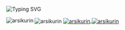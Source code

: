 ![Typing SVG](https://readme-typing-svg.herokuapp.com?color=%2336BCF7&center=false&vCenter=false&width=600&lines=Hi+there+👋;I+use+arch+btw)

<img align="left" src="https://github-readme-stats.vercel.app/api?username=arsikurin&count_private=true&show_icons=true&include_all_commits=true" alt="arsikurin" />
<img align="center" src="https://github-readme-stats.vercel.app/api/top-langs/?username=arsikurin&layout=compact&langs_count=20&theme=swift&hide=cmake,purebasic,css,scss,less,procfile" alt="arsikurin" />

<a href="https://github.com/anuraghazra/github-readme-stats">
<img align="center" src="https://github-readme-stats.vercel.app/api?username=arsikurin&count_private=true&show_icons=true&include_all_commits=true" alt="arsikurin" />
</a>
<a href="https://github.com/anuraghazra/convoychat">
<img align="center" src="https://github-readme-stats.vercel.app/api/top-langs/?username=arsikurin&layout=compact&langs_count=20&theme=swift&hide=cmake,purebasic,css,scss,less,procfile" alt="arsikurin" />
</a>
